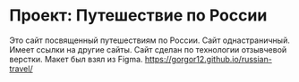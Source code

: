 # Проект: Путешествие по России

Это сайт посвященный путешествиям по России.
Сайт однастраничный. Имеет ссылки на другие сайты. Сайт сделан по технологии отзывчевой верстки. Макет был взял из Figma.
https://gorgor12.github.io/russian-travel/
